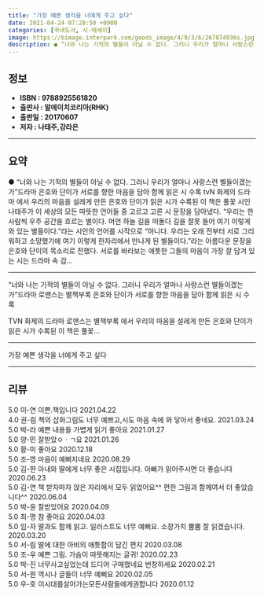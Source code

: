 ```yaml
---
title: "가장 예쁜 생각을 너에게 주고 싶다"
date: 2021-04-24 07:28:50 +0900
categories: [국내도서, 시-에세이]
image: https://bimage.interpark.com/goods_image/4/9/3/6/267874936s.jpg
description: ● “너와 나는 기적의 별들이 아닐 수 없다. 그러니 우리가 얼마나 사랑스런 별들이겠는가”드라마 은호와 단이가 서로를 향한 마음을 담아 함께 읽은 시 수록 tvN 화제의 드라마 에서 우리의 마음을 설레게 만든 은호와 단이가 읽은 시가 수록된 이 책은 풀꽃 시인 나태주가 이 세상의 모
---
```


## **정보**

- **ISBN : 9788925561820**
- **출판사 : 알에이치코리아(RHK)**
- **출판일 : 20170607**
- **저자 : 나태주,강라은**

------



## **요약**

●  “너와 나는 기적의 별들이 아닐 수 없다. 그러니 우리가 얼마나 사랑스런 별들이겠는가”드라마  은호와 단이가 서로를 향한 마음을 담아 함께 읽은 시 수록 tvN 화제의 드라마 에서 우리의 마음을 설레게 만든 은호와 단이가 읽은 시가 수록된 이 책은 풀꽃 시인 나태주가 이 세상의 모든 따뜻한 언어들 중 고르고 고른 시 문장을 담아냈다. “우리는 한 사람씩 우주 공간을 흐르는 별이다. 머언 하늘 길을 떠돌다 길을 잘못 들어 여기 이렇게 와 있는 별들이다.”라는 시인의 언어를 시작으로 “아니다. 우리는 오래 전부터 서로 그리워하고 소망했기에 여기 이렇게 한자리에서 만나게 된 별들이다.”라는 아름다운 문장을 은호와 단이의 목소리로 전했다. 서로를 바라보는 애틋한 그들의 마음이 가장 잘 담겨 있는 시는 드라마 속 감...

------

“너와 나는 기적의 별들이 아닐 수 없다.
그러니 우리가 얼마나 사랑스런 별들이겠는가”드라마  로맨스는 별책부록  은호와 단이가 
서로를 향한 마음을 담아 함께 읽은 시 수록 

TVN 화제의 드라마  로맨스는 별책부록 에서 우리의 마음을 설레게 만든 은호와 단이가 읽은 시가 수록된 이 책은 풀꽃... 

------


가장 예쁜 생각을 너에게 주고 싶다 

------


## **리뷰** 

5.0 이-연 이쁜.책입니다 2021.04.22 <br/>4.0 권-림 책의 삽화그림도 너무 예쁘고,시도 마음 속에 와 닿아서 좋네요. 2021.03.24 <br/>5.0 박-라 예쁜 내용들 가볍게 읽기 좋아요  2021.01.27 <br/>5.0 양-민 잘받았ㅇㆍㄱ요 2021.01.26 <br/>5.0 황-미 좋아요 2020.12.18 <br/>5.0 조-영 마음이 예뻐지네요 2020.08.29 <br/>5.0 김-한 아내와 딸에게 너무 좋은 시집입니다. 
아빠가 읽어주시면 더 좋습니다  2020.06.23 <br/>5.0 김-연 책 받자마자 앉은 자리에서 모두 읽었어요^^ 편한 그림과 함께여서 더 좋았습니다^^ 2020.06.04 <br/>5.0 박-윤 잘받았어요 2020.04.09 <br/>5.0 최-명 참 좋아요 2020.04.03 <br/>5.0 임-자 딸과도 함께 읽고. 일러스트도 너무 예뻐요. 소장가치 뿜뿜 잘 읽겠습니다. 2020.03.20 <br/>5.0 서-림 딸에 대한 아비의 애틋함이 담긴 편지 2020.03.08 <br/>5.0 조-우 예쁜 그림. 가슴이 따뜻해지는 글귀! 2020.02.23 <br/>5.0 박-진 너무사고싶었는데  드디어 구매했네요  번창하세요 2020.02.21 <br/>5.0 서-원 역시나 글들이 너무 예뻐요 2020.02.05 <br/>5.0 우-호 이시대를살아가는모든사람들에게권합니다 2020.01.12 <br/>